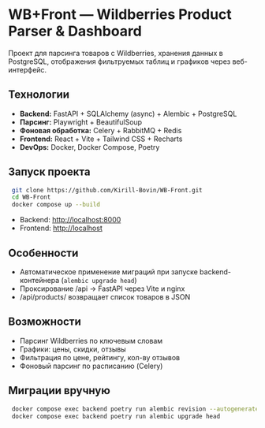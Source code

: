 # WB+Front — Wildberries Product Parser & Dashboard

Проект для парсинга товаров с Wildberries, хранения данных в PostgreSQL, отображения фильтруемых таблиц и графиков через веб-интерфейс.

## Технологии

* **Backend:** FastAPI + SQLAlchemy (async) + Alembic + PostgreSQL
* **Парсинг:** Playwright + BeautifulSoup
* **Фоновая обработка:** Celery + RabbitMQ + Redis
* **Frontend:** React + Vite + Tailwind CSS + Recharts
* **DevOps:** Docker, Docker Compose, Poetry

## Запуск проекта

```bash
 git clone https://github.com/Kirill-Bovin/WB-Front.git
 cd WB-Front
 docker compose up --build
```

* Backend: [http://localhost:8000](http://localhost:8000)
* Frontend: [http://localhost](http://localhost)

## Особенности

*  Автоматическое применение миграций при запуске backend-контейнера (`alembic upgrade head`)
*  Проксирование /api → FastAPI через Vite и nginx
*  /api/products/ возвращает список товаров в JSON

## Возможности

*  Парсинг Wildberries по ключевым словам
*  Графики: цены, скидки, отзывы
*  Фильтрация по цене, рейтингу, кол-ву отзывов
*  Фоновый парсинг по расписанию (Celery)

##  Миграции вручную

```bash
 docker compose exec backend poetry run alembic revision --autogenerate -m "create products table"
 docker compose exec backend poetry run alembic upgrade head
```


